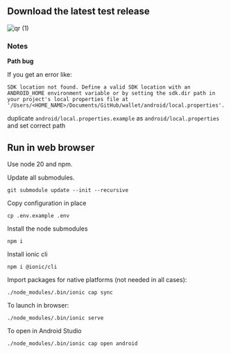 ## Download the latest test release

![qr (1)](https://github.com/ForkbombEu/wallet/assets/10379/5bf716ee-f74e-48fd-a1d6-0911f00d99d3)

### Notes

**Path bug**

If you get an error like:

```
SDK location not found. Define a valid SDK location with an ANDROID_HOME environment variable or by setting the sdk.dir path in your project's local properties file at '/Users/<HOME_NAME>/Documents/GitHub/wallet/android/local.properties'.
```

duplicate `android/local.properties.example` as `android/local.properties` and set correct path


## Run in web browser

Use node 20 and npm.

Update all submodules.
```
git submodule update --init --recursive
```

Copy configuration in place
```
cp .env.example .env
```

Install the node submodules
```
npm i
```

Install ionic cli
```
npm i @ionic/cli
```

Import packages for native platforms (not needed in all cases):
```
./node_modules/.bin/ionic cap sync
```

To launch in browser: 
```
./node_modules/.bin/ionic serve
```

To open in Android Studio
```
./node_modules/.bin/ionic cap open android
```

